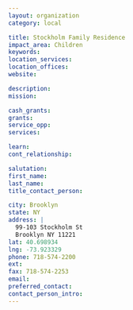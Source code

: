 ```yaml
---
layout: organization
category: local

title: Stockholm Family Residence
impact_area: Children
keywords: 
location_services: 
location_offices: 
website: 

description: 
mission: 

cash_grants: 
grants: 
service_opp: 
services: 

learn: 
cont_relationship: 

salutation: 
first_name: 
last_name: 
title_contact_person: 

city: Brooklyn
state: NY
address: |
  99-103 Stockholm St  
  Brooklyn NY 11221
lat: 40.698934
lng: -73.923329
phone: 718-574-2200
ext: 
fax: 718-574-2253
email: 
preferred_contact: 
contact_person_intro: 
---
```

